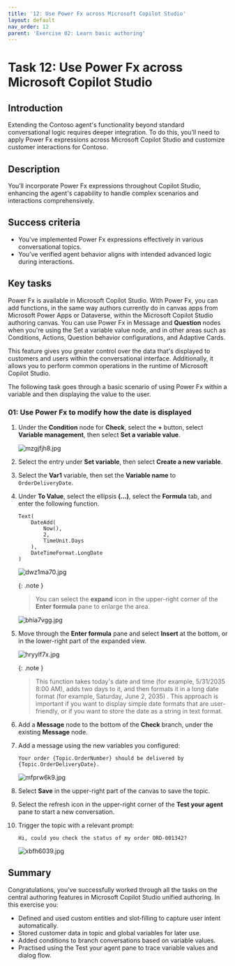 ```yaml
---
title: '12: Use Power Fx across Microsoft Copilot Studio'
layout: default
nav_order: 12
parent: 'Exercise 02: Learn basic authoring'
---
```


# Task 12: Use Power Fx across Microsoft Copilot Studio

## Introduction

Extending the Contoso agent's functionality beyond standard conversational logic requires deeper integration. To do this, you’ll need to apply Power Fx expressions across Microsoft Copilot Studio and customize customer interactions for Contoso.

## Description

You’ll incorporate Power Fx expressions throughout Copilot Studio, enhancing the agent's capability to handle complex scenarios and interactions comprehensively.

## Success criteria

-   You’ve implemented Power Fx expressions effectively in various conversational topics.
-   You’ve verified agent behavior aligns with intended advanced logic during interactions.


## Key tasks

Power Fx is available in Microsoft Copilot Studio. With Power Fx, you can add functions, in the same way authors currently do in canvas apps from Microsoft Power Apps or Dataverse, within the Microsoft Copilot Studio authoring canvas. You can use Power Fx in Message and **Question** nodes when you're using the Set a variable value node, and in other areas such as Conditions, Actions, Question behavior configurations, and Adaptive Cards. 

This feature gives you greater control over the data that's displayed to customers and users within the conversational interface. Additionally, it allows you to perform common operations in the runtime of Microsoft Copilot Studio.
 	
The following task goes through a basic scenario of using Power Fx within a variable and then displaying the value to the user.

### 01: Use Power Fx to modify how the date is displayed

1. Under the **Condition** node for **Check**, select the **+** button, select **Variable management**, then select **Set a variable value**.

    ![mzgjfjh8.jpg](../../media/mzgjfjh8.jpg)

1. Select the entry under **Set variable**, then select **Create a new variable**.

1. Select the **Var1** variable, then set the **Variable name** to `OrderDeliveryDate`.

1. Under **To Value**, select the ellipsis **(...)**, select the **Formula** tab, and enter the following function.


	```
	Text(
		DateAdd(
			Now(),
			2,
			TimeUnit.Days
		),
		DateTimeFormat.LongDate
	)
	```

	![dwz1ma70.jpg](../../media/dwz1ma70.jpg)

	{: .note }
    > You can select the **expand** icon in the upper-right corner of the **Enter formula** pane to enlarge the area.

	![bhia7vgg.jpg](../../media/bhia7vgg.jpg)

1. Move through the **Enter formula** pane and select **Insert** at the bottom, or in the lower-right part of the expanded view.

	![hryylf7x.jpg](../../media/hryylf7x.jpg)

	{: .note }
    > This function takes today's date and time (for example, 5/31/2035 8:00 AM), adds two days to it, and then formats it in a long date format (for example, Saturday, June 2, 2035) . This approach is important if you want to display simple date formats that are user-friendly, or if you want to store the date as a string in text format.

1. Add a **Message** node to the bottom of the **Check** branch, under the existing **Message** node.

1. Add a message using the new variables you configured:

	```
    Your order {Topic.OrderNumber} should be delivered by {Topic.OrderDeliveryDate}.
    ```

	![mfprw6k9.jpg](../../media/mfprw6k9.jpg)

1. Select **Save** in the upper-right part of the canvas to save the topic.

1. Select the refresh icon in the upper-right corner of the **Test your agent** pane to start a new conversation.

1. Trigger the topic with a relevant prompt:

	```
    Hi, could you check the status of my order ORD-001342?
    ```

	![xbfh6039.jpg](../../media/xbfh6039.jpg)

</details>

## Summary

Congratulations, you've successfully worked through all the tasks on the central authoring features in Microsoft Copilot Studio unified authoring. In this exercise you:

 - Defined and used custom entities and slot‑filling to capture user intent automatically.
 - Stored customer data in topic and global variables for later use.
 - Added conditions to branch conversations based on variable values.
 - Practised using the Test your agent pane to trace variable values and dialog flow. 
